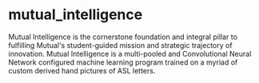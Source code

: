 # mutual_intelligence
Mutual Intelligence is the cornerstone foundation and integral pillar to fulfilling Mutual's student-guided mission and strategic trajectory of innovation. Mutual Intelligence is a multi-pooled and Convolutional Neural Network configured machine learning program trained on a myriad of custom derived hand pictures of ASL letters.

